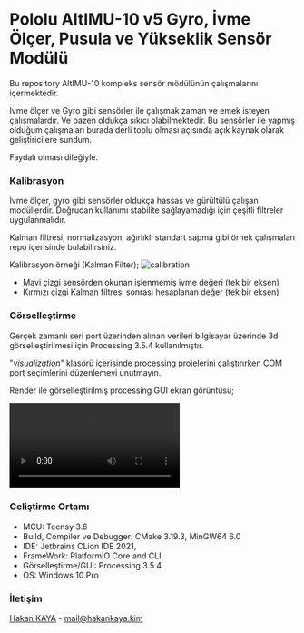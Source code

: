  
# Pololu AltIMU-10 v5 Gyro, İvme Ölçer, Pusula ve Yükseklik Sensör Modülü

Bu repository AltIMU-10 kompleks sensör mödülünün çalışmalarını içermektedir. 

İvme ölçer ve Gyro gibi sensörler ile çalışmak zaman ve emek isteyen çalışmalardır.
Ve bazen oldukça sıkıcı olabilmektedir. Bu sensörler ile yapmış olduğum çalışmaları 
burada derli toplu olması açısında açık kaynak olarak geliştiricilere sundum.

Faydalı olması dileğiyle.

### Kalibrasyon

İvme ölçer, gyro gibi sensörler oldukça hassas ve gürültülü çalışan modüllerdir.
Doğrudan kullanımı stabilite sağlayamadığı için çeşitli filtreler uygulanmalıdır.

Kalman filtresi, normalizasyon, ağırlıklı standart sapma gibi örnek 
çalışmaları repo içerisinde
bulabilirsiniz.

Kalibrasyon örneği (Kalman Filter);
![calibration](https://github.com/haknkayaa/Pololu-AltIMU-10-v5/blob/main/images/calibration.jpg)

- Mavi çizgi sensörden okunan işlenmemiş ivme değeri (tek bir eksen)
- Kırmızı çizgi Kalman filtresi sonrası hesaplanan değer (tek bir eksen)

### Görselleştirme

Gerçek zamanlı seri port üzerinden alınan verileri bilgisayar üzerinde 3d görselleştirilmesi
için Processing 3.5.4 kullanılmıştır.

"*visualization*" klasörü içerisinde processing projelerini çalıştırırken COM port seçimlerini
düzenlemeyi unutmayın.

Render ile görselleştirilmiş processing GUI ekran görüntüsü;

![calibration](https://github.com/haknkayaa/Pololu-AltIMU-10-v5/blob/main/images/processing.mp4)


### Geliştirme Ortamı
 - MCU: Teensy 3.6 
 - Build, Compiler ve Debugger: CMake 3.19.3, MinGW64 6.0
 - IDE: Jetbrains CLion IDE 2021,
 - FrameWork: PlatformIO Core and CLI
 - Görselleştirme/GUI:  Processing 3.5.4
 - OS: Windows 10 Pro 

### İletişim

[Hakan KAYA](https://www.hakankaya.kim) - mail@hakankaya.kim



